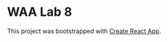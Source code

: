 # WAA Lab 8


This project was bootstrapped with [Create React App](https://github.com/facebook/create-react-app).
